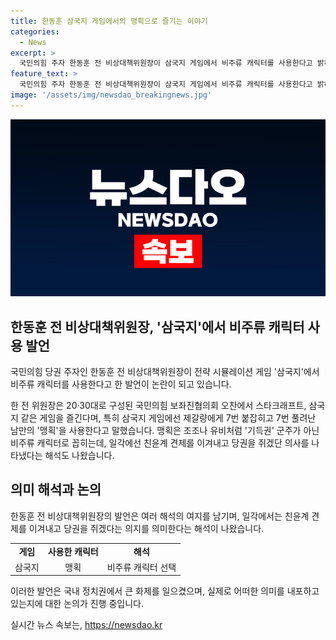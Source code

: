 ```yaml
---
title: 한동훈 삼국지 게임에서의 맹획으로 즐기는 이야기
categories:
  - News
excerpt: >
  국민의힘 주자 한동훈 전 비상대책위원장이 삼국지 게임에서 비주류 캐릭터를 사용한다고 밝혀 논란이 일고 있습니다. 그는 20·30대 보좌진들과 함께 삼국지 게임을 즐기는 등 게임에서 맹획이라는 비주류 캐릭터를 선호한다고 전했습니다. 한동훈의 이 같은 행동으로 인해 일각에서는 친윤계 견제와 당권 쟁탈 의지를 의심하는 시각도 제기되고 있습니다.
feature_text: >
  국민의힘 주자 한동훈 전 비상대책위원장이 삼국지 게임에서 비주류 캐릭터를 사용한다고 밝혀 논란이 일고 있습니다. 그는 20·30대 보좌진들과 함께 삼국지 게임을 즐기는 등 게임에서 맹획이라는 비주류 캐릭터를 선호한다고 전했습니다. 한동훈의 이 같은 행동으로 인해 일각에서는 친윤계 견제와 당권 쟁탈 의지를 의심하는 시각도 제기되고 있습니다.
image: '/assets/img/newsdao_breakingnews.jpg'
---
```


<p><img src="/assets/img/newsdao_breakingnews.jpg" alt="implanttips 속보" /></p>

<h2 data-ke-size="size26">한동훈 전 비상대책위원장, '삼국지'에서 비주류 캐릭터 사용 발언</h2>

<p>국민의힘 당권 주자인 한동훈 전 비상대책위원장이 전략 시뮬레이션 게임 '삼국지'에서 비주류 캐릭터를 사용한다고 한 발언이 논란이 되고 있습니다.</p>

<p data-ke-size="size16">한 전 위원장은 20·30대로 구성된 국민의힘 보좌진협의회 오찬에서 스타크래프트, 삼국지 같은 게임을 즐긴다며, 특히 삼국지 게임에선 제갈량에게 7번 붙잡히고 7번 풀려난 남만의 '맹획'을 사용한다고 말했습니다. 맹획은 조조나 유비처럼 '기득권' 군주가 아닌 비주류 캐릭터로 꼽히는데, 일각에선 친윤계 견제를 이겨내고 당권을 쥐겠단 의사를 나타냈다는 해석도 나왔습니다.</p>

<h2 data-ke-size="size26">의미 해석과 논의</h2>

<p data-ke-size="size16">한동훈 전 비상대책위원장의 발언은 여러 해석의 여지를 남기며, 일각에서는 친윤계 견제를 이겨내고 당권을 쥐겠다는 의지를 의미한다는 해석이 나왔습니다.</p>

<table>
    <tr>
        <td style="text-align: center; height: 17px;"><b>게임</b></td>
        <td style="text-align: center; height: 17px;"><b>사용한 캐릭터</b></td>
        <td style="text-align: center; height: 17px;"><b>해석</b></td>
    </tr>
    <tr>
        <td style="text-align: center; height: 17px;">삼국지</td>
        <td style="text-align: center; height: 17px;">맹획</td>
        <td style="text-align: center; height: 17px;">비주류 캐릭터 선택</td>
    </tr>
</table>

<p data-ke-size="size16">이러한 발언은 국내 정치권에서 큰 화제를 일으켰으며, 실제로 어떠한 의미를 내포하고 있는지에 대한 논의가 진행 중입니다.</p>
실시간 뉴스 속보는, <a href="https://newsdao.kr" rel="dofollow">https://newsdao.kr</a>


